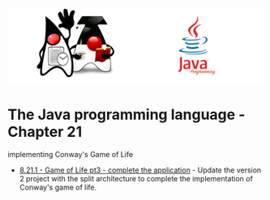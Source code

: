 ![](/assets/javarepologo.png)

# The Java programming language - Chapter 21

implementing Conway's Game of Life

- [8.21.1 - Game of Life pt3 - complete the application]() - Update the version 2 project with the split architecture to complete the implementation of Conway's game of life.
